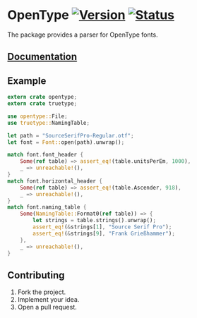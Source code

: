 # OpenType [![Version][version-img]][version-url] [![Status][status-img]][status-url]

The package provides a parser for OpenType fonts.

## [Documentation][doc]

## Example

```rust
extern crate opentype;
extern crate truetype;

use opentype::File;
use truetype::NamingTable;

let path = "SourceSerifPro-Regular.otf";
let font = Font::open(path).unwrap();

match font.font_header {
    Some(ref table) => assert_eq!(table.unitsPerEm, 1000),
    _ => unreachable!(),
}
match font.horizontal_header {
    Some(ref table) => assert_eq!(table.Ascender, 918),
    _ => unreachable!(),
}
match font.naming_table {
    Some(NamingTable::Format0(ref table)) => {
        let strings = table.strings().unwrap();
        assert_eq!(&strings[1], "Source Serif Pro");
        assert_eq!(&strings[9], "Frank Grießhammer");
    },
    _ => unreachable!(),
}
```

## Contributing

1. Fork the project.
2. Implement your idea.
3. Open a pull request.

[version-img]: https://img.shields.io/crates/v/opentype.svg
[version-url]: https://crates.io/crates/opentype
[status-img]: https://travis-ci.org/bodoni/opentype.svg?branch=master
[status-url]: https://travis-ci.org/bodoni/opentype
[doc]: https://bodoni.github.io/opentype
